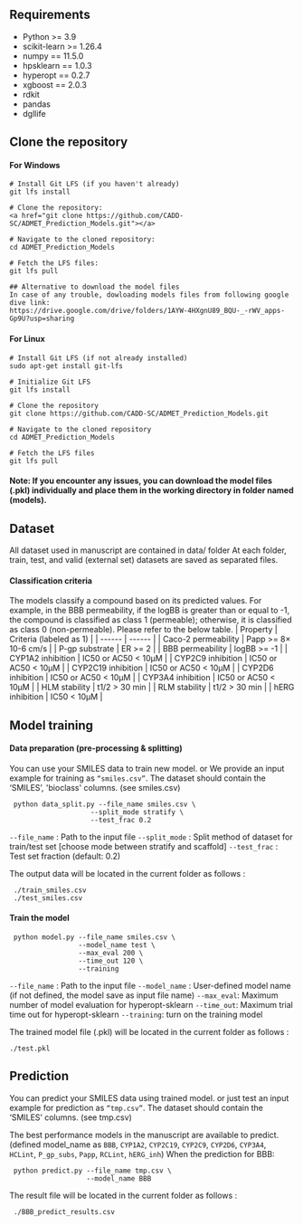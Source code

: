 ## Requirements
 * Python >= 3.9
 * scikit-learn >= 1.26.4
 * numpy == 11.5.0
 * hpsklearn == 1.0.3
 * hyperopt == 0.2.7
 * xgboost == 2.0.3
 * rdkit
 * pandas
 * dgllife

## Clone the repository
#### For Windows
```
# Install Git LFS (if you haven't already)
git lfs install

# Clone the repository:
<a href="git clone https://github.com/CADD-SC/ADMET_Prediction_Models.git"></a>

# Navigate to the cloned repository:
cd ADMET_Prediction_Models

# Fetch the LFS files:
git lfs pull

## Alternative to download the model files
In case of any trouble, dowloading models files from following google dive link:
https://drive.google.com/drive/folders/1AYW-4HXgnU89_BQU-_-rWV_apps-Gp9U?usp=sharing
```
#### For Linux
```
# Install Git LFS (if not already installed)
sudo apt-get install git-lfs

# Initialize Git LFS
git lfs install

# Clone the repository
git clone https://github.com/CADD-SC/ADMET_Prediction_Models.git

# Navigate to the cloned repository
cd ADMET_Prediction_Models

# Fetch the LFS files
git lfs pull
```
#### Note: If you encounter any issues, you can download the model files (.pkl) individually and place them in the working directory in folder named (models). 
## Dataset
 All dataset used in manuscript are contained in data/ folder
 At each folder, train, test, and valid (external set) datasets are saved as separated files.
#### Classification criteria
 The models classify a compound based on its predicted values. For example, in the BBB permeability, if the logBB is greater than or equal to -1, the compound is classified as class 1 (permeable); otherwise, it is classified as class 0 (non-permeable). Please refer to the below table.
| Property | Criteria (labeled as 1) |
| ------ | ------ |
| Caco-2 permeability | Papp >= 8× 10-6 cm/s |
| P-gp substrate | ER >= 2 |
| BBB permeability | logBB >= -1 |
| CYP1A2 inhibition | IC50 or AC50 < 10µM |
| CYP2C9 inhibition | IC50 or AC50 < 10µM |
| CYP2C19 inhibition | IC50 or AC50 < 10µM |
| CYP2D6 inhibition | IC50 or AC50 < 10µM |
| CYP3A4 inhibition | IC50 or AC50 < 10µM |
| HLM stability | t1/2 > 30 min |
| RLM stability | t1/2 > 30 min |
| hERG inhibition | IC50 < 10µM  |

## Model training
#### Data preparation (pre-processing & splitting)
 You can use your SMILES data to train new model.
 or We provide an input example for training as `“smiles.csv”`.
 The dataset should contain the ‘SMILES’, 'bioclass' columns. (see smiles.csv)
```
 python data_split.py --file_name smiles.csv \
                    --split_mode stratify \
                    --test_frac 0.2
```
 `--file_name` : Path to the input file
 `--split_mode` : Split method of dataset for train/test set [choose mode between stratify and scaffold]
 `--test_frac` : Test set fraction (default: 0.2)

 The output data will be located in the current folder as follows :
```
 ./train_smiles.csv
 ./test_smiles.csv
```

#### Train the model
```
 python model.py --file_name smiles.csv \
                 --model_name test \
                 --max_eval 200 \
                 --time_out 120 \
                 --training
```
`--file_name` : Path to the input file
`--model_name` : User-defined model name (if not defined, the model save as input file name)
`--max_eval`: Maximum number of model evaluation for hyperopt-sklearn
`--time_out`: Maximum trial time out for hyperopt-sklearn
`--training`: turn on the training model

 The trained model file (.pkl) will be located in the current folder as follows :
```
./test.pkl
```

## Prediction
 You can predict your SMILES data using trained model.
 or just test an input example for prediction as `“tmp.csv”`.
 The dataset should contain the ‘SMILES’ columns. (see tmp.csv)
 
 The best performance models in the manuscript are available to predict.
 (defined model_name as `BBB`, `CYP1A2`, `CYP2C19`, `CYP2C9`, `CYP2D6`, `CYP3A4`, `HCLint`, `P_gp_subs`, `Papp`, `RCLint`, `hERG_inh`)
 When the prediction for BBB:
```
 python predict.py --file_name tmp.csv \
                   --model_name BBB
```

 The result file will be located in the current folder as follows :
```
 ./BBB_predict_results.csv
```

